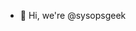 - 👋 Hi, we're @sysopsgeek

<!---
sysopsgeek/sysopsgeek is a ✨ special ✨ repository because its `README.md` (this file) appears on your GitHub profile.
You can click the Preview link to take a look at your changes.
--->
